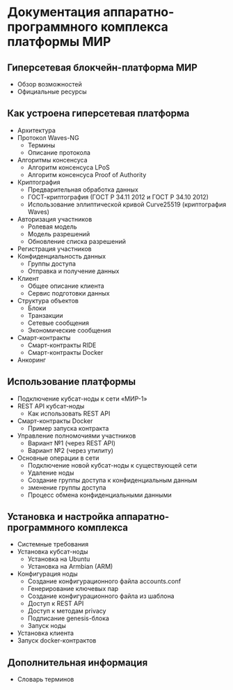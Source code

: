 # Документация аппаратно-программного комплекса платформы МИР
## Гиперсетевая блокчейн-платформа МИР

* Обзор возможностей
* Официальные ресурсы

## Как устроена гиперсетевая платформа
* Архитектура
* Протокол Waves-NG
  - Термины
  - Описание протокола
* Алгоритмы консенсуса
  - Алгоритм консенсуса LPoS
  - Алгоритм консенсуса Proof of Authority
* Криптография
  - Предварительная обработка данных
  - ГОСТ-криптография (ГОСТ Р 34.11 2012 и ГОСТ Р 34.10 2012)
  - Использование эллиптической кривой Curve25519 (криптография Waves)
* Авторизация участников
  - Ролевая модель
  - Модель разрешений
  - Обновление списка разрешений
* Регистрация участников
* Конфиденциальность данных
  - Группы доступа
  - Отправка и получение данных
* Клиент
  - Общее описание клиента
  - Сервис подготовки данных
* Структура объектов
  - Блоки
  - Транзакции
  - Сетевые сообщения
  - Экономические сообщения
* Смарт-контракты
  - Смарт-контракты RIDE
  - Cмарт-контракты Docker
* Анкоринг

## Использование платформы
* Подключение кубсат-ноды к сети «МИР-1»
* REST API кубсат-ноды
  - Как использовать REST API
* Смарт-контракты Docker
  - Пример запуска контракта
* Управление полномочиями участников
  - Вариант №1 (через REST API)
  - Вариант №2 (через утилиту)
* Основные операции в сети
  - Подключение новой кубсат-ноды к существующей сети
  - Удаление ноды
  - Создание группы доступа к конфиденциальным данным
  - зменение группы доступа
  - Процесс обмена конфиденциальными данными

## Установка и настройка аппаратно-программного комплекса
* Системные требования
* Установка кубсат-ноды
  - Установка на Ubuntu
  - Установка на Armbian (ARM)
* Конфигурация ноды
  - Создание конфигурационного файла accounts.conf
  - Генерирование ключевых пар
  - Создание конфигурационного файла из шаблона
  - Доступ к REST API
  - Доступ к методам privacy
  - Подписание genesis-блока
  - Запуск ноды
* Установка клиента
* Запуск docker-контрактов

## Дополнительная информация
* Словарь терминов
